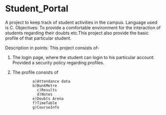 # Student_Portal
A project to keep track of student activities in the campus. Language used is C.
Objectives: To provide a comfortable environment for the interaction 
                     of students regarding their doubts etc.This project also
                     provide the basic profile of that particular student. 






Description in points: This project consists of-

1) The login page, where the student can login to his particular account.
     Provided a security policy regarding profiles.

2) The profile consists of
    
                a)Attendance data
                b)BunkMetre
	              c)Results
	              d)Notes
                e)Doubts Arena
                f)TimeTable
                g)CourseInfo
	
